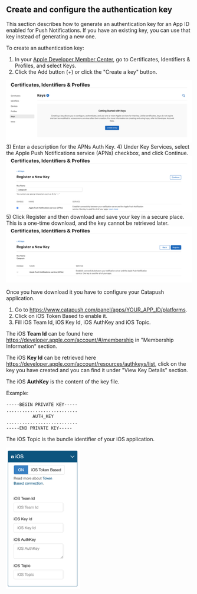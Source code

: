 ## Create and configure the authentication key
This section describes how to generate an authentication key for an App ID enabled for Push Notifications. If you have an existing key, you can use that key instead of generating a new one.

To create an authentication key:
1) In your [Apple Developer Member Center](https://developer.apple.com/account), go to Certificates, Identifiers & Profiles, and select Keys.
2) Click the Add button (+) or click the "Create a key" button.
<img src="https://github.com/Catapush/catapush-ios-sdk-pod/blob/master/images/auth_key_1.png">
3) Enter a description for the APNs Auth Key.
4) Under Key Services, select the Apple Push Notifications service (APNs) checkbox, and click Continue.
<img src="https://github.com/Catapush/catapush-ios-sdk-pod/blob/master/images/auth_key_2.png">
5) Click Register and then download and save your key in a secure place. This is a one-time download, and the key cannot be retrieved later.
<img src="https://github.com/Catapush/catapush-ios-sdk-pod/blob/master/images/auth_key_3.png">

Once you have download it you have to configure your Catapush application.
1) Go to https://www.catapush.com/panel/apps/YOUR_APP_ID/platforms.
2) Click on iOS Token Based to enable it.
3) Fill iOS Team Id, iOS Key Id, iOS AuthKey and iOS Topic.

The iOS **Team Id** can be found here https://developer.apple.com/account/#/membership in "Membership Information" section.

The iOS **Key Id** can be retrieved here https://developer.apple.com/account/resources/authkeys/list, click on the key you have created and you can find it under "View Key Details" section.

The iOS **AuthKey** is the content of the key file.

Example:
```
-----BEGIN PRIVATE KEY-----
...........................
          AUTH_KEY
...........................
-----END PRIVATE KEY-----
```

The iOS Topic is the bundle identifier of your iOS application.

<img src="https://github.com/Catapush/catapush-ios-sdk-pod/blob/master/images/catapush_ios_token_based.png" width="200">
